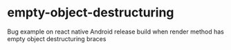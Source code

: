 # empty-object-destructuring
Bug example on react native Android release build when render method has empty object destructuring braces

